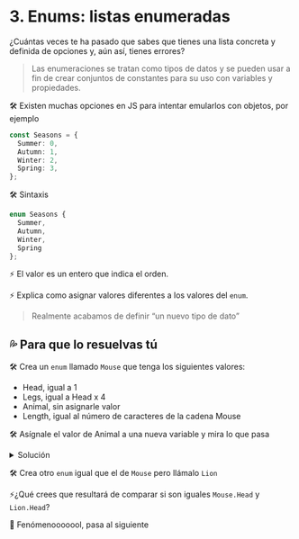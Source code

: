 
# 3. Enums: listas enumeradas

¿Cuántas veces te ha pasado que sabes que tienes una lista concreta y definida de opciones y, aún así, tienes errores?

> Las enumeraciones se tratan como tipos de datos y se pueden usar a fin de crear conjuntos de constantes para su uso con variables y propiedades.

🛠 Existen muchas opciones en JS para intentar emularlos con objetos, por ejemplo

```ts
const Seasons = {
  Summer: 0,
  Autumn: 1,
  Winter: 2,
  Spring: 3,
};
```

🛠 Sintaxis

```ts
enum Seasons {
  Summer,
  Autumn,
  Winter,
  Spring
};
```

⚡️ El valor es un entero que indica el orden. 

⚡️ Explica como asignar valores diferentes a los valores del `enum`.

> Realmente acabamos de definir “un nuevo tipo de dato”


## 💦 Para que lo resuelvas tú

🛠 Crea un  `enum`  llamado `Mouse` que tenga los siguientes valores:

- Head, igual a 1
- Legs, igual a Head x 4
- Animal, sin asignarle valor
- Length, igual al número de caracteres de la cadena Mouse

🛠 Asígnale el valor de Animal a una nueva variable y mira lo que pasa


<details><summary>Solución</summary>

```ts
enum Mouse {
  Head = 1,
  Legs = Mouse.Head * 4,
  Animal,
  Length = "Mouse".length,
}

const AnimalMouse: Mouse = Mouse.Animal
```

</details>



🛠 Crea otro `enum` igual que el de `Mouse` pero llámalo `Lion`

⚡️¿Qué crees que resultará de comparar si son iguales `Mouse.Head`   y `Lion.Head`?


🏁 Fenómenooooool, pasa al siguiente


